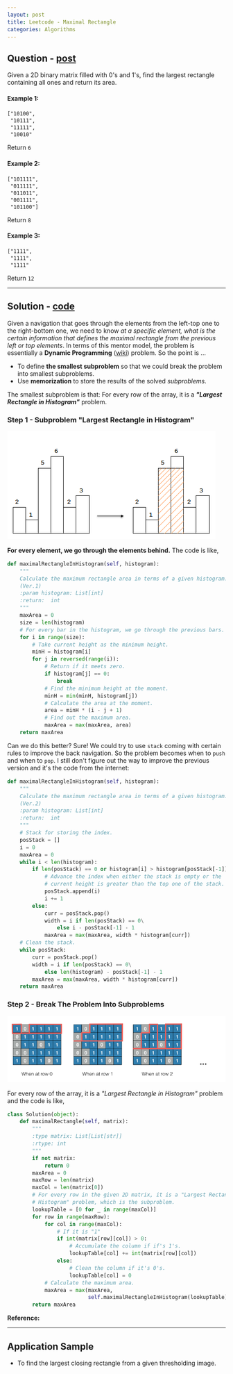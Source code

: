 ```yaml
---
layout: post
title: Leetcode - Maximal Rectangle
categories: Algorithms
---
```


Question - [post](https://leetcode.com/problems/maximal-rectangle/)
--------

Given a 2D binary matrix filled with 0's and 1's, find the largest rectangle containing all ones and return its area.

#### Example 1:

```
["10100",
 "10111",
 "11111",
 "10010"
```

Return `6`

#### Example 2:

```
["101111",
 "011111",
 "011011",
 "001111",
 "101100"]
```

Return `8`

#### Example 3:

```
["1111",
 "1111",
 "1111"
```

Return `12`

---

Solution - [code](https://github.com/boyw165/algorithm-challenge/blob/master/maximal-rectangle/answer.py)
----------------------------

Given a navigation that goes through the elements from the left-top one to the right-bottom one, we need to know *at a specific element, what is the certain information that defines the maximal rectangle from the previous left or top elements*. In terms of this mentor model, the problem is essentially a **Dynamic Programming** ([wiki](https://en.wikipedia.org/wiki/Dynamic_programming)) problem. So the point is ...

* To define **the smallest subproblem** so that we could break the problem into smallest subproblems. 
* Use **memorization** to store the results of the solved *subproblems*.

The smallest subproblem is that: For every row of the array, it is a ***"Largest Rectangle in Histogram"*** problem.

### Step 1 - Subproblem "Largest Rectangle in Histogram"

![...](https://raw.githubusercontent.com/boyw165/algorithm-challenge/master/maximal-rectangle/sample-01.png)

**For every element, we go through the elements behind.**
The code is like,

```python
def maximalRectangleInHistogram(self, histogram):
    """
    Calculate the maximum rectangle area in terms of a given histogram.
    (Ver.1)
    :param histogram: List[int]
    :return:  int
    """
    maxArea = 0
    size = len(histogram)
    # For every bar in the histogram, we go through the previous bars.
    for i in range(size):
        # Take current height as the minimum height.
        minH = histogram[i]
        for j in reversed(range(i)):
            # Return if it meets zero.
            if histogram[j] == 0:
                break
            # Find the minimum height at the moment.
            minH = min(minH, histogram[j])
            # Calculate the area at the moment.
            area = minH * (i - j + 1)
            # Find out the maximum area.
            maxArea = max(maxArea, area)
    return maxArea
```

Can we do this better? Sure! We could try to use `stack` coming with certain rules to improve the back navigation. So the problem becomes when to `push` and when to `pop`. I still don't figure out the way to improve the previous version and it's the code from the internet:

```python
def maximalRectangleInHistogram(self, histogram):
    """
    Calculate the maximum rectangle area in terms of a given histogram.
    (Ver.2)
    :param histogram: List[int]
    :return:  int
    """
    # Stack for storing the index.
    posStack = []
    i = 0
    maxArea = 0
    while i < len(histogram):
        if len(posStack) == 0 or histogram[i] > histogram[posStack[-1]]:
            # Advance the index when either the stack is empty or the
            # current height is greater than the top one of the stack.
            posStack.append(i)
            i += 1
        else:
            curr = posStack.pop()
            width = i if len(posStack) == 0\
                else i - posStack[-1] - 1
            maxArea = max(maxArea, width * histogram[curr])
    # Clean the stack.
    while posStack:
        curr = posStack.pop()
        width = i if len(posStack) == 0\
            else len(histogram) - posStack[-1] - 1
        maxArea = max(maxArea, width * histogram[curr])
    return maxArea
```

### Step 2 - Break The Problem Into Subproblems

![...](https://raw.githubusercontent.com/boyw165/algorithm-challenge/master/maximal-rectangle/sample-03.png)

For every row of the array, it is a *"Largest Rectangle in Histogram"* problem and the code is like,

```python
class Solution(object):
    def maximalRectangle(self, matrix):
        """
        :type matrix: List[List[str]]
        :rtype: int
        """
        if not matrix:
            return 0
        maxArea = 0
        maxRow = len(matrix)
        maxCol = len(matrix[0])
        # For every row in the given 2D matrix, it is a "Largest Rectangle in
        # Histogram" problem, which is the subproblem.
        lookupTable = [0 for _ in range(maxCol)]
        for row in range(maxRow):
            for col in range(maxCol):
                # If it is "1"
                if int(matrix[row][col]) > 0:
                    # Accumulate the column if if's 1's.
                    lookupTable[col] += int(matrix[row][col])
                else:
                    # Clean the column if it's 0's.
                    lookupTable[col] = 0
            # Calculate the maximum area.
            maxArea = max(maxArea,
                          self.maximalRectangleInHistogram(lookupTable))
        return maxArea
```
**Reference:**

<div class="youtube" id="g8bSdXCG-lA"></div>

<div class="youtube" id="ZmnqCZp9bBs"></div>

---

Application Sample
------------------
* To find the largest closing rectangle from a given thresholding image.
